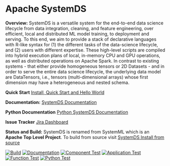 <!--
{% comment %}
Licensed to the Apache Software Foundation (ASF) under one or more
contributor license agreements.  See the NOTICE file distributed with
this work for additional information regarding copyright ownership.
The ASF licenses this file to you under the Apache License, Version 2.0
(the "License"); you may not use this file except in compliance with
the License.  You may obtain a copy of the License at

http://www.apache.org/licenses/LICENSE-2.0

Unless required by applicable law or agreed to in writing, software
distributed under the License is distributed on an "AS IS" BASIS,
WITHOUT WARRANTIES OR CONDITIONS OF ANY KIND, either express or implied.
See the License for the specific language governing permissions and
limitations under the License.
{% end comment %}
-->

# Apache SystemDS

**Overview:** SystemDS is a versatile system for the end-to-end data science lifecycle from data integration, cleaning,
and feature engineering, over efficient, local and distributed ML model training, to deployment and serving. To this
end, we aim to provide a stack of declarative languages with R-like syntax for (1) the different tasks of the data-science
lifecycle, and (2) users with different expertise. These high-level scripts are compiled into hybrid execution plans of
local, in-memory CPU and GPU operations, as well as distributed operations on Apache Spark. In contrast to existing
systems - that either provide homogeneous tensors or 2D Datasets - and in order to serve the entire data science lifecycle,
the underlying data model are DataTensors, i.e., tensors (multi-dimensional arrays) whose first dimension may have a
heterogeneous and nested schema.

**Quick Start** [Install, Quick Start and Hello World](https://apache.github.io/systemds/site/install.html)

**Documentation:** [SystemDS Documentation](https://apache.github.io/systemds/)

**Python Documentation** [Python SystemDS Documentation](https://apache.github.io/systemds/api/python/index.html)

**Issue Tracker** [Jira Dashboard](https://issues.apache.org/jira/secure/Dashboard.jspa?selectPageId=12335852)

**Status and Build:** SystemDS is renamed from SystemML which is an **Apache Top Level Project**.
To build from source visit [SystemDS Install from source](https://apache.github.io/systemds/site/install.html)
  
[![Build](https://github.com/apache/systemds/workflows/Build/badge.svg?branch=main&event=push)](https://github.com/apache/systemds/actions?query=workflow%3A%22Build%22+branch%3Amain+event%3Apush)
[![Documentation](https://github.com/apache/systemds/workflows/Documentation/badge.svg?branch=main&event=push)](https://github.com/apache/systemds/actions?query=workflow%3ADocumentation+branch%3Amain+event%3Apush)
[![Component Test](https://github.com/apache/systemds/workflows/Component%20Test/badge.svg?branch=main&event=push)](https://github.com/apache/systemds/actions?query=workflow%3A%22Component+Test%22+branch%3Amain+event%3Apush)
[![Application Test](https://github.com/apache/systemds/workflows/Application%20Test/badge.svg?branch=main&event=push)](https://github.com/apache/systemds/actions?query=workflow%3A%22Application+Test%22+branch%3Amain+event%3Apush)
[![Function Test](https://github.com/apache/systemds/workflows/Function%20Test/badge.svg?branch=main&event=push)](https://github.com/apache/systemds/actions?query=workflow%3A%22Function+Test%22+branch%3Amain+event%3Apush)
[![Python Test](https://github.com/apache/systemds/workflows/Python%20Test/badge.svg?branch=main&event=push)](https://github.com/apache/systemds/actions?query=workflow%3A%22Python+Test%22+branch%3Amain+event%3Apush)
